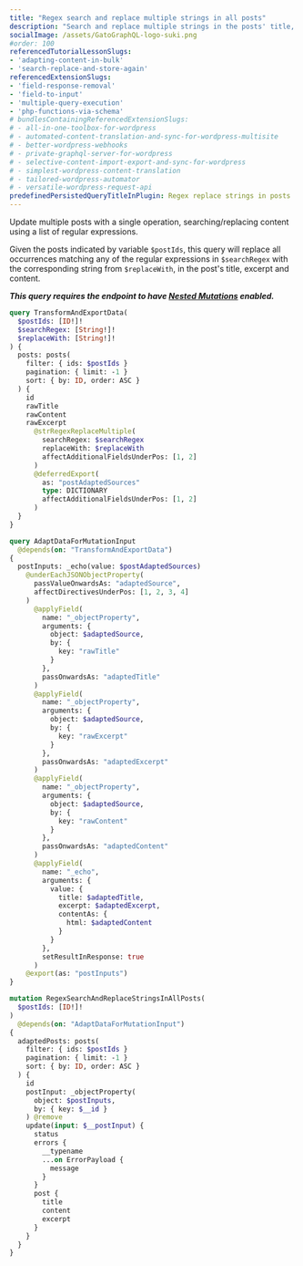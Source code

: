 ```yaml
---
title: "Regex search and replace multiple strings in all posts"
description: "Search and replace multiple strings in the posts' title, excerpt and content"
socialImage: /assets/GatoGraphQL-logo-suki.png
#order: 100
referencedTutorialLessonSlugs:
- 'adapting-content-in-bulk'
- 'search-replace-and-store-again'
referencedExtensionSlugs:
- 'field-response-removal'
- 'field-to-input'
- 'multiple-query-execution'
- 'php-functions-via-schema'
# bundlesContainingReferencedExtensionSlugs:
# - all-in-one-toolbox-for-wordpress
# - automated-content-translation-and-sync-for-wordpress-multisite
# - better-wordpress-webhooks
# - private-graphql-server-for-wordpress
# - selective-content-import-export-and-sync-for-wordpress
# - simplest-wordpress-content-translation
# - tailored-wordpress-automator
# - versatile-wordpress-request-api
predefinedPersistedQueryTitleInPlugin: Regex replace strings in posts
---
```


Update multiple posts with a single operation, searching/replacing content using a list of regular expressions.

Given the posts indicated by variable `$postIds`, this query will replace all occurrences matching any of the regular expressions in `$searchRegex` with the corresponding string from `$replaceWith`, in the post's title, excerpt and content.

**_This query requires the endpoint to have [Nested Mutations](https://gatographql.com/guides/schema/using-nested-mutations/) enabled._**

```graphql
query TransformAndExportData(
  $postIds: [ID!]!
  $searchRegex: [String!]!
  $replaceWith: [String!]!
) {
  posts: posts(
    filter: { ids: $postIds }
    pagination: { limit: -1 }
    sort: { by: ID, order: ASC }
  ) {
    id
    rawTitle
    rawContent
    rawExcerpt
      @strRegexReplaceMultiple(
        searchRegex: $searchRegex
        replaceWith: $replaceWith
        affectAdditionalFieldsUnderPos: [1, 2]
      )
      @deferredExport(
        as: "postAdaptedSources"
        type: DICTIONARY
        affectAdditionalFieldsUnderPos: [1, 2]
      )
  }
}

query AdaptDataForMutationInput
  @depends(on: "TransformAndExportData")
{
  postInputs: _echo(value: $postAdaptedSources)
    @underEachJSONObjectProperty(
      passValueOnwardsAs: "adaptedSource",
      affectDirectivesUnderPos: [1, 2, 3, 4]
    )
      @applyField(
        name: "_objectProperty",
        arguments: {
          object: $adaptedSource,
          by: {
            key: "rawTitle"
          }
        },
        passOnwardsAs: "adaptedTitle"
      )
      @applyField(
        name: "_objectProperty",
        arguments: {
          object: $adaptedSource,
          by: {
            key: "rawExcerpt"
          }
        },
        passOnwardsAs: "adaptedExcerpt"
      )
      @applyField(
        name: "_objectProperty",
        arguments: {
          object: $adaptedSource,
          by: {
            key: "rawContent"
          }
        },
        passOnwardsAs: "adaptedContent"
      )
      @applyField(
        name: "_echo",
        arguments: {
          value: {
            title: $adaptedTitle,
            excerpt: $adaptedExcerpt,
            contentAs: {
              html: $adaptedContent
            }
          }
        },
        setResultInResponse: true
      )
    @export(as: "postInputs")
}

mutation RegexSearchAndReplaceStringsInAllPosts(
  $postIds: [ID!]!
)
  @depends(on: "AdaptDataForMutationInput")
{
  adaptedPosts: posts(
    filter: { ids: $postIds }
    pagination: { limit: -1 }
    sort: { by: ID, order: ASC }
  ) {
    id
    postInput: _objectProperty(
      object: $postInputs,
      by: { key: $__id }
    ) @remove
    update(input: $__postInput) {
      status
      errors {
        __typename
        ...on ErrorPayload {
          message
        }
      }
      post {
        title
        content
        excerpt
      }
    }
  }
}
```
